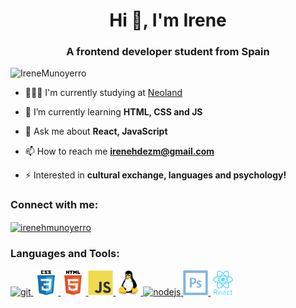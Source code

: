 <h1 align="center">Hi 👋, I'm Irene</h1>
<h3 align="center">A frontend developer student from Spain</h3>

<p align="left"> <img src="https://komarev.com/ghpvc/?username=IreneMunoyerro&label=Profile%20views&color=0e75b6&style=flat" alt="IreneMunoyerro" /> </p>

- 👩🏻‍💻 I'm currently studying at [Neoland](https://www.neoland.es/)

- 🌱 I’m currently learning **HTML, CSS and JS**

- 💬 Ask me about **React, JavaScript**

- 📫 How to reach me **irenehdezm@gmail.com**

- ⚡ Interested in **cultural exchange, languages and psychology!**

<h3 align="left">Connect with me:</h3>
<p align="left">
<a href="https://www.linkedin.com/in/irenehmunoyerro/" target="blank"><img align="center" src="https://raw.githubusercontent.com/rahuldkjain/github-profile-readme-generator/master/src/images/icons/Social/linked-in-alt.svg" alt="irenehmunoyerro" height="30" width="40" /></a>
</p>

<h3 align="left">Languages and Tools:</h3>
<p align="left"> <a href="https://git-scm.com/" target="_blank"> <img src="https://www.vectorlogo.zone/logos/git-scm/git-scm-icon.svg" alt="git" width="40" height="40"/> </a> <a href="https://www.w3schools.com/css/" target="_blank"> <img src="https://raw.githubusercontent.com/devicons/devicon/master/icons/css3/css3-original-wordmark.svg" alt="css3" width="40" height="40"/> </a> <a href="https://www.w3.org/html/" target="_blank"> <img src="https://raw.githubusercontent.com/devicons/devicon/master/icons/html5/html5-original-wordmark.svg" alt="html5" width="40" height="40"/> </a> <a href="https://developer.mozilla.org/en-US/docs/Web/JavaScript" target="_blank"> <img src="https://raw.githubusercontent.com/devicons/devicon/master/icons/javascript/javascript-original.svg" alt="javascript" width="40" height="40"/> </a>  <a href="https://www.linux.org/" target="_blank"> <img src="https://raw.githubusercontent.com/devicons/devicon/master/icons/linux/linux-original.svg" alt="linux" width="40" height="40"/> </a> <a href="https://nodejs.org" target="_blank"> <img src="https://icon-library.com/images/nodejs-icon/nodejs-icon-13.jpg" alt="nodejs" width="40" height="40"/> </a> <a href="https://www.photoshop.com/en" target="_blank"> <img src="https://raw.githubusercontent.com/devicons/devicon/master/icons/photoshop/photoshop-line.svg" alt="photoshop" width="40" height="40"/> </a> <a href="https://reactjs.org/" target="_blank"> <img src="https://raw.githubusercontent.com/devicons/devicon/master/icons/react/react-original-wordmark.svg" alt="react" width="40" height="40"/> </a> </p> 

